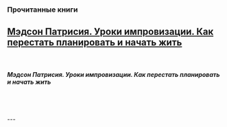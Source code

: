 ### Прочитанные книги </br>
[Мэдсон Патрисия. Уроки импровизации. Как перестать планировать и начать жить](#Medson_Uroki-improvizacii-Kak-perestat-planirovat-i-nachat-zhit) </br>
---
</br>

#### *Мэдсон Патрисия. Уроки импровизации. Как перестать планировать и начать жить* <a name="Medson_Uroki-improvizacii-Kak-perestat-planirovat-i-nachat-zhit"></a> </br>
</br>
</br>
</br>
---
</br>


